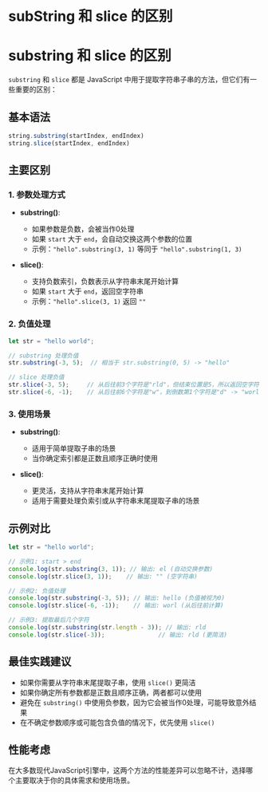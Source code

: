 # subString 和 slice 的区别

# substring 和 slice 的区别

`substring` 和 `slice` 都是 JavaScript 中用于提取字符串子串的方法，但它们有一些重要的区别：

## 基本语法
```javascript
string.substring(startIndex, endIndex)
string.slice(startIndex, endIndex)
```

## 主要区别

### 1. 参数处理方式
- **substring()**:
  - 如果参数是负数，会被当作0处理
  - 如果 `start` 大于 `end`，会自动交换这两个参数的位置
  - 示例：`"hello".substring(3, 1)` 等同于 `"hello".substring(1, 3)`

- **slice()**:
  - 支持负数索引，负数表示从字符串末尾开始计算
  - 如果 `start` 大于 `end`，返回空字符串
  - 示例：`"hello".slice(3, 1)` 返回 `""`

### 2. 负值处理
```javascript
let str = "hello world";

// substring 处理负值
str.substring(-3, 5);  // 相当于 str.substring(0, 5) -> "hello"

// slice 处理负值
str.slice(-3, 5);     // 从后往前3个字符是"rld"，但结束位置是5，所以返回空字符串 ""
str.slice(-6, -1);    // 从后往前6个字符是"w"，到倒数第1个字符是"d" -> "worl"
```

### 3. 使用场景
- **substring()**:
  - 适用于简单提取子串的场景
  - 当你确定索引都是正数且顺序正确时使用

- **slice()**:
  - 更灵活，支持从字符串末尾开始计算
  - 适用于需要处理负索引或从字符串末尾提取子串的场景

## 示例对比
```javascript
let str = "hello world";

// 示例1: start > end
console.log(str.substring(3, 1)); // 输出: el (自动交换参数)
console.log(str.slice(3, 1));    // 输出: "" (空字符串)

// 示例2: 负值处理
console.log(str.substring(-3, 5)); // 输出: hello (负值被视为0)
console.log(str.slice(-6, -1));    // 输出: worl (从后往前计算)

// 示例3: 提取最后几个字符
console.log(str.substring(str.length - 3)); // 输出: rld
console.log(str.slice(-3));               // 输出: rld (更简洁)
```

## 最佳实践建议
- 如果你需要从字符串末尾提取子串，使用 `slice()` 更简洁
- 如果你确定所有参数都是正数且顺序正确，两者都可以使用
- 避免在 `substring()` 中使用负参数，因为它会被当作0处理，可能导致意外结果
- 在不确定参数顺序或可能包含负值的情况下，优先使用 `slice()`

## 性能考虑
在大多数现代JavaScript引擎中，这两个方法的性能差异可以忽略不计，选择哪个主要取决于你的具体需求和使用场景。